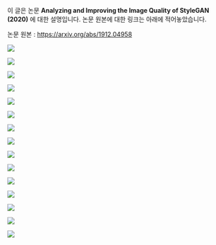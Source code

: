 이 글은 논문 **Analyzing and Improving the Image Quality of StyleGAN (2020)** 에 대한 설명입니다. 논문 원본에 대한 링크는 아래에 적어놓았습니다.

논문 원본 : https://arxiv.org/abs/1912.04958


![](https://velog.velcdn.com/images/aioptlab/post/5aa5805a-76b0-4264-87f5-706aa70d9e32/image.JPG)

![](https://velog.velcdn.com/images/aioptlab/post/5aeb4af1-bad3-4427-88d4-ca42c236f8fe/image.JPG)

![](https://velog.velcdn.com/images/aioptlab/post/1ba56fe6-7583-4b60-857f-18b79bd41037/image.JPG)

![](https://velog.velcdn.com/images/aioptlab/post/69503e3c-0288-4bd6-a2a7-bbfdc7f8b71d/image.JPG)

![](https://velog.velcdn.com/images/aioptlab/post/eaacc050-a251-4ccc-b962-dadec944a5d4/image.JPG)

![](https://velog.velcdn.com/images/aioptlab/post/b4feadfc-413d-4a9c-b2ac-436a33f5dad7/image.JPG)

![](https://velog.velcdn.com/images/aioptlab/post/b9926c00-a7b4-445c-b4f1-60c064610d47/image.JPG)

![](https://velog.velcdn.com/images/aioptlab/post/c7671772-defc-4a4f-9654-118c72400fa0/image.JPG)

![](https://velog.velcdn.com/images/aioptlab/post/1cf43eef-9b2f-4a56-9110-be581a9bb98c/image.JPG)

![](https://velog.velcdn.com/images/aioptlab/post/d4b0be9d-9544-4238-a499-90dc3c12edb9/image.JPG)

![](https://velog.velcdn.com/images/aioptlab/post/abf11b38-9900-4013-a076-61da97780163/image.JPG)

![](https://velog.velcdn.com/images/aioptlab/post/a86cbbd9-f109-43fd-bfbc-e78f4a2bafbe/image.JPG)

![](https://velog.velcdn.com/images/aioptlab/post/53d4d39b-4f5e-4476-b571-378fd0f972ed/image.JPG)

![](https://velog.velcdn.com/images/aioptlab/post/a90bd8f0-f6de-4603-bcb4-e4ae34d90a07/image.JPG)

![](https://velog.velcdn.com/images/aioptlab/post/a08281ad-7f34-45cc-bf57-57df3bd4f5c1/image.JPG)







